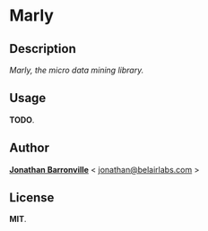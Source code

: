 # Marly

## Description

*Marly, the micro data mining library.*

## Usage

__TODO__.

## Author

__[Jonathan Barronville](http://乔纳森.com "http://乔纳森.com")__ < [jonathan@belairlabs.com](mailto:jonathan@belairlabs.com "jonathan@belairlabs.com") >

## License

__MIT__.